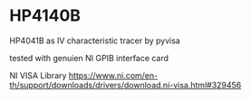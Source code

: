 # HP4140B
HP4041B as IV characteristic tracer by pyvisa

tested with genuien NI GPIB interface card

NI VISA Library
https://www.ni.com/en-th/support/downloads/drivers/download.ni-visa.html#329456
